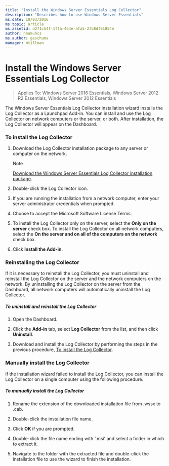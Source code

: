```yaml
---
title: "Install the Windows Server Essentials Log Collector"
description: "Describes how to use Windows Server Essentials"
ms.date: 10/03/2016
ms.topic: article
ms.assetid: d271c54f-1ffa-464e-afa5-27b8df61854e
author: nnamuhcs
ms.author: geschuma
manager: mtillman
---
```


# Install the Windows Server Essentials Log Collector

>Applies To: Windows Server 2016 Essentials, Windows Server 2012 R2 Essentials, Windows Server 2012 Essentials

The  Windows Server Essentials Log Collector installation wizard installs the Log Collector as a Launchpad Add-in. You can install and use the Log Collector on network computers or the server, or both. After installation, the Log Collector will appear on the Dashboard.

###  <a name="BKMK_ToInstall"></a> To install the Log Collector

1.  Download the Log Collector installation package to any server or computer on the network.

    > [!NOTE]
    > [Download the Windows Server Essentials Log Collector installation package](https://www.microsoft.com/download/details.aspx?id=34821).

2.  Double-click the Log Collector icon.

3.  If you are running the installation from a network computer, enter your server administrator credentials when prompted.

4.  Choose to accept the Microsoft Software License Terms.

5.  To install the Log Collector only on the server, select the **Only on the server** check box. To install the Log Collector on all network computers, select the **On the server and on all of the computers on the network** check box.

6.  Click **Install the Add-in**.

###  <a name="BKMK_Reinstall"></a> Reinstalling the Log Collector
 If it is necessary to reinstall the Log Collector, you must uninstall and reinstall the Log Collector on the server and the network computers on the network. By uninstalling the Log Collector on the server from the Dashboard, all network computers will automatically uninstall the Log Collector.

##### To uninstall and reinstall the Log Collector

1.  Open the Dashboard.

2.  Click the **Add-in** tab, select **Log Collector** from the list, and then click **Uninstall**.

3.  Download and install the Log Collector by performing the steps in the previous procedure, [To install the Log Collector](Install-the-Windows-Server-Essentials-Log-Collector.md#BKMK_ToInstall).

### Manually install the Log Collector
 If the installation wizard failed to install the Log Collector, you can install the Log Collector on a single computer using the following procedure.

##### To manually install the Log Collector

1.  Rename the extension of the downloaded installation file from .wssx to .cab.

2.  Double-click the installation file name.

3.  Click **OK** if you are prompted.

4.  Double-click the file name ending with '.msi' and select a folder in which to extract it.

5.  Navigate to the folder with the extracted file and double-click the installation file to use the wizard to finish the installation.
